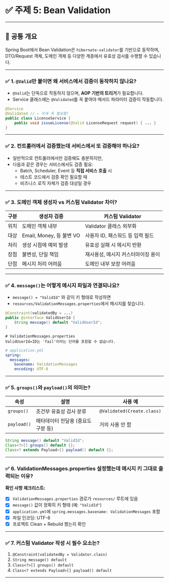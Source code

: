 # ✅ 주제 5: Bean Validation

---

## 📘 공통 개요

Spring Boot에서 Bean Validation은 `hibernate-validator`를 기반으로 동작하며, DTO/Request 객체, 도메인 객체 등 다양한 계층에서 유효성 검사를 수행할 수 있습니다.

---

### ✅ 1. `@Valid`만 붙이면 왜 서비스에서 검증이 동작하지 않나요?

- `@Valid`는 단독으로 작동하지 않으며, **AOP 기반의 트리거**가 필요합니다.
- Service 클래스에는 `@Validated`를 꼭 붙여야 메서드 파라미터 검증이 작동합니다.

```java
@Service
@Validated // ← 이게 꼭 필요함!
public class LicenseService {
    public void issueLicense(@Valid LicenseRequest request) { ... }
}
```

---

### ✅ 2. 컨트롤러에서 검증했는데 서비스에서 또 검증해야 하나요?

- 일반적으로 컨트롤러에서만 검증해도 충분하지만,
- 다음과 같은 경우는 서비스에서도 검증 필요:
    - Batch, Scheduler, Event 등 **직접 서비스 호출** 시
    - 테스트 코드에서 검증 확인 필요할 때
    - 비즈니스 로직 자체가 검증 대상일 경우

---

### ✅ 3. 도메인 객체 생성자 vs 커스텀 Validator 차이?

| 구분 | 생성자 검증 | 커스텀 Validator |
|------|-------------|------------------|
| 위치 | 도메인 객체 내부 | Validator 클래스 외부화 |
| 대상 | Email, Money, 등 불변 VO | 사용자 ID, 패스워드 등 입력 필드 |
| 처리 | 생성 시점에 예외 발생 | 유효성 실패 시 메시지 반환 |
| 장점 | 불변성, 단일 책임 | 재사용성, 메시지 커스터마이징 용이 |
| 단점 | 메시지 처리 어려움 | 도메인 내부 보장 어려움 |

---

### ✅ 4. `message()`는 어떻게 메시지 파일과 연결되나요?

- `message() = "ValidId"` 와 같이 키 형태로 작성하면
- `resources/ValidationMessages.properties`에서 메시지를 찾습니다.

```java
@Constraint(validatedBy = ...)
public @interface ValidUserId {
    String message() default "ValidUserId";
}
```

```properties
# ValidationMessages.properties
ValidUserId=ID는 'fail'이라는 단어를 포함할 수 없습니다.
```

```yaml
# application.yml
spring:
  messages:
    basename: ValidationMessages
    encoding: UTF-8
```

---

### ✅ 5. `groups()`와 `payload()`의 의미는?

| 속성 | 설명 | 사용 예 |
|------|------|---------|
| `groups()` | 조건부 유효성 검사 분류 | `@Validated(Create.class)` |
| `payload()` | 메타데이터 전달용 (중요도 구분 등) | 거의 사용 안 함 |

```java
String message() default "ValidId";
Class<?>[] groups() default {};
Class<? extends Payload>[] payload() default {};
```

---

### ✅ 6. ValidationMessages.properties 설정했는데 메시지 키 그대로 출력되는 이유?

**확인 사항 체크리스트:**

- [x] `ValidationMessages.properties` 경로가 `resources/` 루트에 있음
- [x] `message()` 값이 정확히 키 형태 (예: `"ValidId"`)
- [x] `application.yml`에 `spring.messages.basename: ValidationMessages` 포함
- [x] 파일 인코딩: UTF-8
- [x] 프로젝트 Clean + Rebuild 했는지 확인

---

### ✅ 7. 커스텀 Validator 작성 시 필수 요소는?

1. `@Constraint(validatedBy = Validator.class)`
2. `String message() default`
3. `Class<?>[] groups() default`
4. `Class<? extends Payload>[] payload() default`

---
